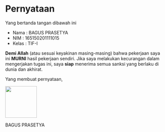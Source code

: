 # Pernyataan

Yang bertanda tangan dibawah ini

* Nama : BAGUS PRASETYA
* NIM : 165150201111015
* Kelas : TIF-I

**Demi Allah** (atau sesuai keyakinan masing-masing) bahwa pekerjaan saya ini **MURNI** hasil pekerjaan sendiri. Jika saya melakukan kecurangan dalam mengerjakan tugas ini, saya **siap** menerima semua sanksi yang berlaku di dunia dan akhirat.

Yang membuat pernyataan,

<p align="left">
  <img src="https://github.com/advprog-practicuum-if-i-1617/latihan-bab1-bagusprasetya/raw/master/photo%2017-03-14_15-19-27.jpg" width="100" height="100"/>
</p>


BAGUS PRASETYA
